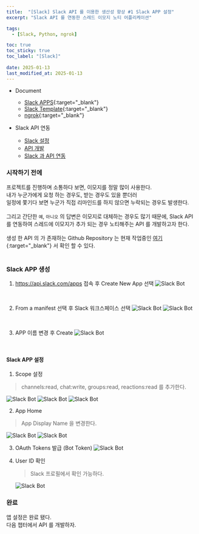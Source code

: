 ```yaml
---
title:  "[Slack] Slack API 를 이용한 생산성 향상 #1 Slack APP 설정"
excerpt: "Slack API 를 연동한 스레드 이모지 노티 어플리케이션"

tags:
  - [Slack, Python, ngrok]

toc: true
toc_sticky: true
toc_label: "[Slack]"
 
date: 2025-01-13
last_modified_at: 2025-01-13
---
```


- Document
  - [Slack APPS](https://api.slack.com/apps	){:target="_blank"}
  - [Slack Template](https://api.slack.com/samples ){:target="_blank"}
  - [ngrok](https://ngrok.com/ ){:target="_blank"}

- Slack API 연동
  - [Slack 설정](https://ymkmoon.github.io/ETC-04_Slack-Bot-01/)
  - [API 개발](https://ymkmoon.github.io/ETC-05_Slack-Bot-02/)
  - [Slack 과 API 연동](https://ymkmoon.github.io/ETC-06_Slack-Bot-03/)


### 시작하기 전에

프로젝트를 진행하며 소통하다 보면, 이모지를 정말 많이 사용한다. <br/>
내가 누군가에게 요청 하는 경우도, 받는 경우도 있을 뿐더러 <br/> 
일정에 쫓기다 보면 누군가 직접 리마인드를 하지 않으면 누락되는 경우도 발생한다.<br/>
<br/>
그리고 간단한 `예`, `아니오` 의 답변은 이모지로 대체하는 경우도 많기 때문에, Slack API 를 연동하여
스레드에 이모지가 추가 되는 경우 노티해주는 API 를 개발하고자 한다.<br/>
<br/>
생성 한 API 의 가 존재하는 Github Repository 는 현재 작업중인 [여기](https://github.com/ymkmoon/slack-bot){:target="_blank"} 서 확인 할 수 있다.
<br/>
<br/>

### Slack APP 생성

1. https://api.slack.com/apps 접속 후 Create New App 선택
  ![Slack Bot](/assets/image/etc/Slack_Bot_02.PNG)

<br/>

2. From a manifest 선택 후 Slack 워크스페이스 선택
  ![Slack Bot](/assets/image/etc/Slack_Bot_03.PNG)
  ![Slack Bot](/assets/image/etc/Slack_Bot_04.PNG)

<br/>

3. APP 이름 변경 후 Create
  ![Slack Bot](/assets/image/etc/Slack_Bot_05.PNG)

<br/>



#### Slack APP 설정

1. Scope 설정 
  
  > channels:read, chat:write, groups:read, reactions:read 를 추가한다.

  ![Slack Bot](/assets/image/etc/Slack_Bot_06.PNG)
  ![Slack Bot](/assets/image/etc/Slack_Bot_07.PNG)
  ![Slack Bot](/assets/image/etc/Slack_Bot_08.PNG)


2. App Home 
  
  > App Display Name 을 변경한다.

  ![Slack Bot](/assets/image/etc/Slack_Bot_09.PNG)
  ![Slack Bot](/assets/image/etc/Slack_Bot_10.PNG)


3. OAuth Tokens 발급 (Bot Token)
  ![Slack Bot](/assets/image/etc/Slack_Bot_11.PNG)


4. User ID 확인
   
   > Slack 프로필에서 확인 가능하다.

   ![Slack Bot](/assets/image/etc/Slack_Bot_12.PNG)


### 완료
앱 설정은 완료 됐다.<br/>
다음 챕터에서 API 를 개발하자.
